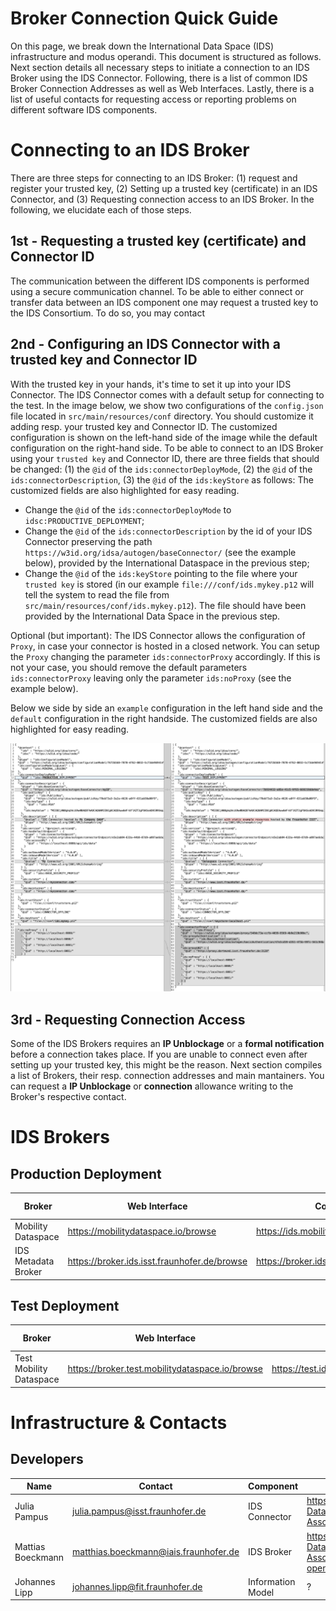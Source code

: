 # Broker Connection Quick Guide

On this page, we break down the International Data Space (IDS) infrastructure and modus operandi.
This document is structured as follows.
Next section details all necessary steps to initiate a connection to an IDS Broker using the IDS Connector.
Following, there is a list of common IDS Broker Connection Addresses as well as Web Interfaces.
Lastly, there is a list of useful contacts for requesting access or reporting problems on different software IDS components.

# Connecting to an IDS Broker

There are three steps for connecting to an IDS Broker: (1) request and register your trusted key, (2) Setting up a trusted key (certificate) in an IDS Connector, and (3) Requesting connection access to an IDS Broker. In the following, we elucidate each of those steps.

## 1st - Requesting a trusted key (certificate) and Connector ID

The communication between the different IDS components is performed using a secure communication channel. 
To be able to either connect or transfer data between an IDS component one may request a trusted key to the IDS Consortium.
To do so, you may contact 

## 2nd - Configuring an IDS Connector with a trusted key and Connector ID

With the trusted key in your hands, it's time to set it up into your IDS Connector.
The IDS Connector comes with a default setup for connecting to the test.
In the image below, we show two configurations of the ```config.json``` file located in ```src/main/resources/conf``` directory.
You should customize it adding resp. your trusted key and Connector ID.
The customized configuration is shown on the left-hand side of the image while the default configuration on the right-hand side.
To be able to connect to an IDS Broker using your ```trusted key``` and Connector ID, there are three fields that should be changed: (1) the ```@id``` of the ```ids:connectorDeployMode```, (2) the ```@id``` of the ```ids:connectorDescription```, (3) the ```@id``` of the ```ids:keyStore``` as follows: 
The customized fields are also highlighted for easy reading.
 * Change the ```@id``` of the ```ids:connectorDeployMode``` to ```idsc:PRODUCTIVE_DEPLOYMENT```;
 * Change the ```@id``` of the ```ids:connectorDescription``` by the id of your IDS Connector preserving the path ```https://w3id.org/idsa/autogen/baseConnector/``` (see the example below), provided by the International Dataspace in the previous step;
 * Change the ```@id``` of the ```ids:keyStore``` pointing to the file where your ```trusted key``` is stored (in our example ```file:///conf/ids.mykey.p12``` will tell the system to read the file from ```src/main/resources/conf/ids.mykey.p12```). The file should have been provided by the International Data Space in the previous step.

Optional (but important): The IDS Connector allows the configuration of ```Proxy```, in case your connector is hosted in a closed network.
You can setup the ```Proxy``` changing the parameter ```ids:connectorProxy``` accordingly. If this is not your case, you should remove the default parameters  ```ids:connectorProxy``` leaving only the parameter ```ids:noProxy``` (see the example below).

Below we side by side an ```example``` configuration in the left hand side and the ```default``` configuration in the right handside. The customized fields are also highlighted for easy reading.

![Example config.json](https://github.com/eccenca/DataspaceConnector/blob/develop/connector_configuration_example.png)

## 3rd - Requesting Connection Access

Some of the IDS Brokers requires an <b>IP Unblockage</b> or a <b>formal notification</b> before a connection takes place.
If you are unable to connect even after setting up your trusted key, this might be the reason.
Next section compiles a list of Brokers, their resp. connection addresses and main mantainers.
You can request a <b>IP Unblockage</b> or <b>connection</b> allowance writing to the Broker's respective contact.

# IDS Brokers

## Production Deployment

| Broker | Web Interface | Connection Address | Requires IP Unblockage | Version | Model Compatibility | Mantainer | Contact |
| ------------ | ------------- | ------------- | ------------- | ------------- | ------------- | ------------- | ------------- |
| Mobility Dataspace | https://mobilitydataspace.io/browse | https://ids.mobilitydataspace.io/infrastructure |  YES | ? | ? |Fraunhofer IVI | sebastian.lorenz@ivi.fraunhofer.de |
| IDS Metadata Broker | https://broker.ids.isst.fraunhofer.de/browse | https://broker.ids.isst.fraunhofer.de/infrastructure |  YES | ? | ? | Fraunhofer ISST | info@dataspace-connector.de |

## Test Deployment

Broker | Web Interface | Connection Address | Requires IP Unblockage | Version | Model Compatibility | Mantainer | Contact
------------ | ------------- | ------------- | ------------- | ------------- | ------------- | ------------- | -------------
Test Mobility Dataspace | https://broker.test.mobilitydataspace.io/browse | https://test.ids.mobilitydataspace.io/infrastructure | YES | ? | ? | Fraunhofer IVI | sebastian.lorenz@ivi.fraunhofer.de 

# Infrastructure & Contacts 

## Developers

Name | Contact | Component | Repository
------------ | ------------- | ------------- | -------------
Julia Pampus | julia.pampus@isst.fraunhofer.de | IDS Connector | https://github.com/International-Data-Spaces-Association/DataspaceConnector
Mattias Boeckmann | matthias.boeckmann@iais.fraunhofer.de | IDS Broker | https://github.com/International-Data-Spaces-Association/metadata-broker-open-core
Johannes Lipp | johannes.lipp@fit.fraunhofer.de  | Information Model | ?
